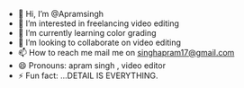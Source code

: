 - 👋 Hi, I’m @Apramsingh
- 👀 I’m interested in freelancing video editing
- 🌱 I’m currently learning color grading
- 💞️ I’m looking to collaborate on video editing 
- 📫 How to reach me mail me on singhapram17@gmail.com
- 😄 Pronouns: apram singh , video editor 
- ⚡ Fun fact: ...DETAIL IS EVERYTHING.

<!---
Apramsingh/Apramsingh is a ✨ special ✨ repository because its `README.md` (this file) appears on your GitHub profile.
You can click the Preview link to take a look at your changes.
--->
